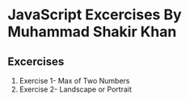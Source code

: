 # JavaScript Excercises By Muhammad Shakir Khan

## Excercises
1. Exercise 1- Max of Two Numbers
2. Exercise 2- Landscape or Portrait